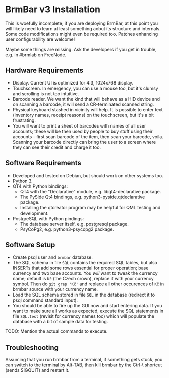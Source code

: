 BrmBar v3 Installation
======================

This is woefully incomplete; if you are deploying BrmBar, at this
point you will likely need to learn at least something aobut its
structure and internals. Some code modifications might even be
required too. Patches enhancing user configurability are welcome!

Maybe some things are missing. Ask the developers if you get in trouble,
e.g. in #brmlab on FreeNode.

Hardware Requirements
---------------------

* Display. Current UI is optimized for 4:3, 1024x768 display.
* Touchscreen. In emergency, you can use a mouse too, but it's
  clumsy and scrolling is not too intuitive.
* Barcode reader. We want the kind that will behave as a HID device
  and on scanning a barcode, it will send a CR-terminated scanned string.
* Physical keyboard stashed in vicinity will help. It is possible
  to enter text (inventory names, receipt reasons) on the touchscreen,
  but it's a bit frustrating.
* You will want to print a sheet of barcodes with names of all user
  accounts; these will be then used by people to buy stuff using their
  accounts - first scan barcode of the item, then scan your barcode,
  voila. Scanning your barcode directly can bring the user to a screen
  where they can see their credit and charge it too.

Software Requirements
---------------------

* Developed and tested on Debian, but should work on other systems too.
* Python 3.
* QT4 with Python bindings:
  * QT4 with the "Declarative" module, e.g. libqt4-declarative package.
  * The PySide Qt4 bindings, e.g. python3-pyside.qtdeclarative package.
  * Installing the qtcreator program may be helpful for QML testing
    and development.
* PostgreSQL with Python pindings:
  * The database server itself, e.g. postgresql package.
  * PsyCoPg2, e.g. python3-psycopg2 package.

Software Setup
--------------

* Create psql user and `brmbar` database.
* The SQL schema in file `SQL` contains the required SQL tables,
  but also INSERTs that add some rows essential for proper operation;
  base currency and two base accounts.  You *will* want to tweak the
  currency name; default is `Kč` (the Czech crown), replace it with
  your currency symbol. Then do `git grep 'Kč'` and replace all other
  occurences of `Kč` in brmbar source with your currency name.
* Load the SQL schema stored in file `SQL` in the database (redirect
  it to psql command standard input).
* You should be able to fire up the GUI now and start entering data.
  If you want to make sure all works as expected, execute the SQL
  statements in file `SQL.test` (revisit for currency names too) which
  will populate the database with a bit of sample data for testing.

TODO: Mention the actual commands to execute.

Troubleshooting
---------------

Assuming that you run brmbar from a terminal, if something gets
stuck, you can switch to the terminal by Alt-TAB, then kill brmbar
by the Ctrl-\ shortcut (sends SIGQUIT) and restart it.
